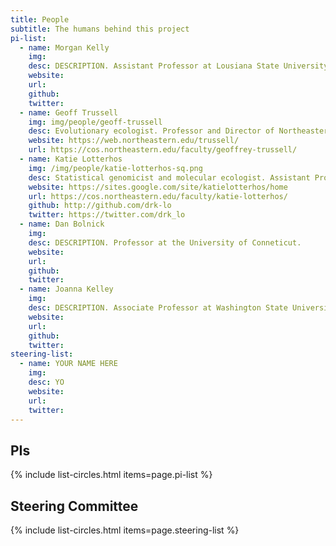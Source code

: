```yaml
---
title: People
subtitle: The humans behind this project
pi-list:
  - name: Morgan Kelly
    img: 
    desc: DESCRIPTION. Assistant Professor at Lousiana State University.
    website: 
    url: 
    github: 
    twitter: 
  - name: Geoff Trussell
    img: img/people/geoff-trussell
    desc: Evolutionary ecologist. Professor and Director of Northeastern University's Marine Science Center.
    website: https://web.northeastern.edu/trussell/
    url: https://cos.northeastern.edu/faculty/geoffrey-trussell/  
  - name: Katie Lotterhos
    img: /img/people/katie-lotterhos-sq.png
    desc: Statistical genomicist and molecular ecologist. Assistant Professor at Northeastern University's Department of Marine and Environmental Sciences.
    website: https://sites.google.com/site/katielotterhos/home
    url: https://cos.northeastern.edu/faculty/katie-lotterhos/
    github: http://github.com/drk-lo
    twitter: https://twitter.com/drk_lo
  - name: Dan Bolnick
    img: 
    desc: DESCRIPTION. Professor at the University of Conneticut.
    website: 
    url: 
    github: 
    twitter:
  - name: Joanna Kelley
    img: 
    desc: DESCRIPTION. Associate Professor at Washington State University.
    website: 
    url: 
    github: 
    twitter: 
steering-list:
  - name: YOUR NAME HERE
    img: 
    desc: YO
    website: 
    url: 
    twitter: 
---
```


## PIs

{% include list-circles.html items=page.pi-list %}

## Steering Committee

{% include list-circles.html items=page.steering-list %}
    
